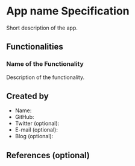 # App name Specification

Short description of the app.

## Functionalities

### Name of the Functionality

Description of the functionality.

## Created by

- Name:
- GitHub:
- Twitter (optional):
- E-mail (optional):
- Blog (optional):

## References (optional)
